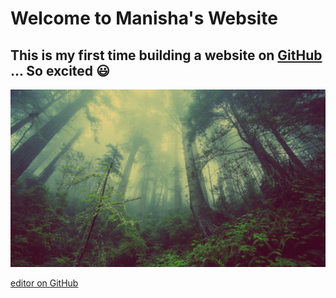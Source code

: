 # Welcome to Manisha's Website

## This is my first time building a website on [GitHub](https://workwithdata.github.io/WorkWithData/) ... So excited :smiley: 


![forest](forest-931706_1920.jpg)


  
  
  
  
  
[editor on GitHub](https://github.com/WorkWithData/WorkWithData/edit/gh-pages/index.md) 
